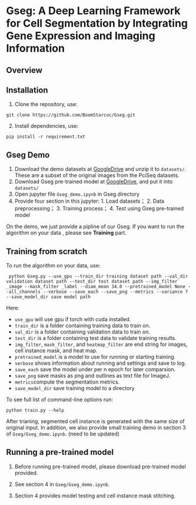 # Gseg: A Deep Learning Framework for Cell Segmentation by Integrating Gene Expression and Imaging Information

## Overview


## Installation
1. Clone the repository, use:

``` 
git clone https://github.com/BoomStarcuc/Gseg.git
```

2. Install dependencies, use:

```
pip install -r requirement.txt
```

## Gseg Demo

1. Download the demo datasets at [GoogleDrive](https://drive.google.com/drive/folders/1OtppM5iinLMbZ5tlf8O6OuJMLqJq_p3M?usp=sharing) and unzip it to  ```datasets/```. These are a subset of the original images from the PciSeq datasets.
2. Download Gseg pre-trained model at [GoogleDrive](https://drive.google.com/drive/folders/1hzavxQ_zkH6At0vkCzskyg7hlRnKDEC3?usp=sharing), and put it into ```datasets/```
3. Open jupyter file ```Gseg_demo.ipynb``` in Gseg directory
4. Provide four section in this jupyter: 1. Load datasets； 2. Data preprocessing； 3. Training process； 4. Test using Gseg pre-trained model 

On the demo, we just provide a pipline of our Gseg. If you want to run the algorithm on your data , please see  **Training** part.

## Training from scratch
To run the algorithm on your data, use:

```
 python Gseg.py --use_gpu --train_dir training dataset path --val_dir validation dataset path --test_dir test dataset path --img_filter _image --mask_filter _label --diam_mean 34.0 --pretrained_model None --all_channels --verbose --save_each --save_png --metrics --variance 7 --save_model_dir save model path
```

Here:

- ```use_gpu``` will use gpu if torch with cuda installed.
- ```train_dir``` is a folder containing training data to train on.
- ```val_dir``` is a folder containing validation data to train on.
- ```test_dir``` is a folder containing test data to validate training results.
- ```img_filter```, ```mask_filter```, and ```heatmap_filter``` are end string for images, cell instance mask, and heat map.
- ```pretrained_model``` is a model to use for running or starting training.
- ```verbose``` shows information about running and settings and save to log.
- ```save_each``` save the model under per n epoch for later comparsion.
- ```save_png``` save masks as png and outlines as text file for ImageJ.
- ```metrics```compute the segmentation metrics.
- ```save_model_dir``` save training model to a directory

To see full list of command-line options run:

```
python train.py --help
```

After trianing, segmented cell instance is generated with the same size of original input. In addition, we also provide small training demo in section 3 of ```Gseg/Gseg_demo.ipynb```. (need to be updated)

## Running a pre-trained model

1. Before running pre-trained model, please download pre-trained model provided. 

2. See section 4 in ```Gseg/Gseg_demo.ipynb```.

3. Section 4 provides model testing and cell instance mask stitching.

